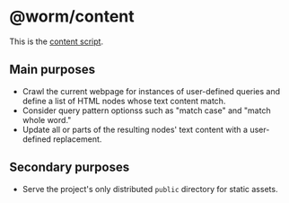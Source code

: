 # @worm/content

This is the
[content script](https://developer.mozilla.org/en-US/docs/Mozilla/Add-ons/WebExtensions/Content_scripts).

## Main purposes

- Crawl the current webpage for instances of user-defined queries and define a
  list of HTML nodes whose text content match.
- Consider query pattern optionss such as "match case" and "match whole word."
- Update all or parts of the resulting nodes' text content with a user-defined
  replacement.

## Secondary purposes

- Serve the project's only distributed `public` directory for static assets.

